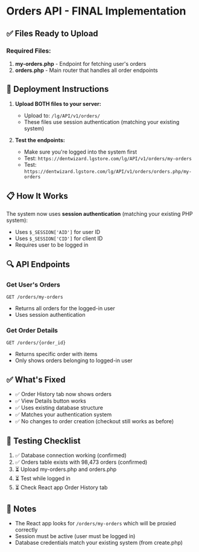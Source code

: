 # Orders API - FINAL Implementation

## ✅ Files Ready to Upload

### Required Files:
1. **my-orders.php** - Endpoint for fetching user's orders
2. **orders.php** - Main router that handles all order endpoints

## 🚀 Deployment Instructions

1. **Upload BOTH files to your server:**
   - Upload to: `/lg/API/v1/orders/`
   - These files use session authentication (matching your existing system)

2. **Test the endpoints:**
   - Make sure you're logged into the system first
   - Test: `https://dentwizard.lgstore.com/lg/API/v1/orders/my-orders`
   - Test: `https://dentwizard.lgstore.com/lg/API/v1/orders/orders.php/my-orders`

## 📋 How It Works

The system now uses **session authentication** (matching your existing PHP system):
- Uses `$_SESSION['AID']` for user ID
- Uses `$_SESSION['CID']` for client ID
- Requires user to be logged in

## 🔍 API Endpoints

### Get User's Orders
`GET /orders/my-orders`
- Returns all orders for the logged-in user
- Uses session authentication

### Get Order Details
`GET /orders/{order_id}`
- Returns specific order with items
- Only shows orders belonging to logged-in user

## ✅ What's Fixed

- ✅ Order History tab now shows orders
- ✅ View Details button works
- ✅ Uses existing database structure
- ✅ Matches your authentication system
- ✅ No changes to order creation (checkout still works as before)

## 🧪 Testing Checklist

1. ✅ Database connection working (confirmed)
2. ✅ Orders table exists with 98,473 orders (confirmed)
3. ⏳ Upload my-orders.php and orders.php
4. ⏳ Test while logged in
5. ⏳ Check React app Order History tab

## 📝 Notes

- The React app looks for `/orders/my-orders` which will be proxied correctly
- Session must be active (user must be logged in)
- Database credentials match your existing system (from create.php)